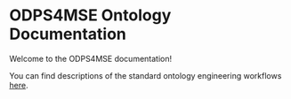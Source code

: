 # ODPS4MSE Ontology Documentation

[//]: # "This file is meant to be edited by the ontology maintainer."

Welcome to the ODPS4MSE documentation!

You can find descriptions of the standard ontology engineering workflows [here](odk-workflows/index.md).
